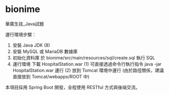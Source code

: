 # bionime
華廣生技_Java試題

運行環境步驟：
1. 安裝 Java JDK (8)
2. 安裝 MySQL 或 MariaDB 數據庫
3. 初始化資料庫
  於 bionime/src/main/resources/sql/create.sql 執行 SQL
4. 運行環境
  下載 HospitalStation.war 
  (1) 可直接透過命令行執行指令 java -jar HospitalStation.war 運行
  (2) 放到 Tomcat 環境中運行 (由於路徑關係，建議直接放到 Tomcat/webapps/ROOT 中)
  
本項目採用 Spring Boot 開發，全程使用 RESTful 方式與後端交流。
